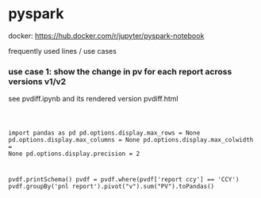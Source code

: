 # pyspark

docker: https://hub.docker.com/r/jupyter/pyspark-notebook

frequently used lines / use cases

<h3>
  use case 1: show the change in pv for each report across versions v1/v2
</h3>

see pvdiff.ipynb and its rendered version pvdiff.html

<code>
  
import pandas as pd
pd.options.display.max_rows = None
pd.options.display.max_columns = None 
pd.options.display.max_colwidth = None
pd.options.display.precision = 2

pvdf.printSchema()
pvdf = pvdf.where(pvdf['report ccy'] == 'CCY')
pvdf.groupBy('pnl report').pivot("v").sum("PV").toPandas()
  
</code>

